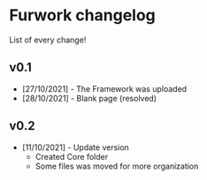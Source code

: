 # Furwork changelog

List of every change!

## v0.1
- [27/10/2021] - The Framework was uploaded
- [28/10/2021] - Blank page (resolved) 


## v0.2
- [11/10/2021] - Update version
  * Created Core folder
  * Some files was moved for more organization
